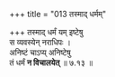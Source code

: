 +++
title = "013 तस्माद् धर्मम्"

+++
तस्माद् धर्मं यम् इष्टेषु  
स व्यवस्येन् नराधिपः ।  
अनिष्टं चाऽप्य् अनिष्टेषु  
तं धर्मं **न विचालयेत्**  ॥ ७.१३ ॥